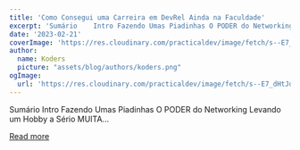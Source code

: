 ```yaml
---
title: 'Como Consegui uma Carreira em DevRel Ainda na Faculdade'
excerpt: 'Sumário    Intro Fazendo Umas Piadinhas O PODER do Networking Levando um Hobby a Sério MUITA...'
date: '2023-02-21'
coverImage: 'https://res.cloudinary.com/practicaldev/image/fetch/s--E7_dHtJd--/c_imagga_scale,f_auto,fl_progressive,h_420,q_auto,w_1000/https://dev-to-uploads.s3.amazonaws.com/uploads/articles/mqhgocsvpugk6yrlgjbp.jpg'
author:
  name: Koders
  picture: "assets/blog/authors/koders.png"
ogImage:
  url: 'https://res.cloudinary.com/practicaldev/image/fetch/s--E7_dHtJd--/c_imagga_scale,f_auto,fl_progressive,h_420,q_auto,w_1000/https://dev-to-uploads.s3.amazonaws.com/uploads/articles/mqhgocsvpugk6yrlgjbp.jpg'
---
```


Sumário    Intro Fazendo Umas Piadinhas O PODER do Networking Levando um Hobby a Sério MUITA...

[Read more](https://dev.to/devrelbr/como-consegui-uma-carreira-em-devrel-ainda-na-faculdade-anc)
